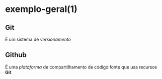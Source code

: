 # exemplo-geral(1)

## Git

É um sistema de *versionamento*

## Github

É uma _plataforma_ de compartilhamento de código fonte que usa recursos **Git**
